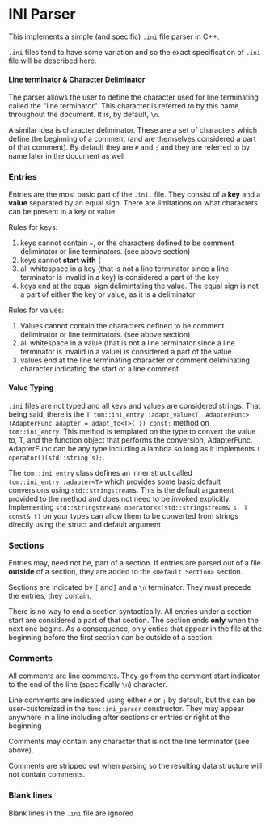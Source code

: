 # INI Parser

This implements a simple (and specific) `.ini` file parser in C++. 

`.ini` files tend to have some variation and so the exact specification of `.ini` file will be described here.

#### Line terminator &amp; Character Deliminator
The parser allows the user to define the character used for line terminating called the "line terminator". This character is referred to 
by this name throughout the document. It is, by default, `\n`.

A similar idea is character deliminator. These are a set of characters which 
define the beginning of a comment (and are themselves considered a part of that
comment). By default they are `#` and `;` and they are referred to by name later in the document as well

### Entries
Entries are the most basic part of the `.ini.` file. They consist
of a **key** and a **value** separated by an equal sign. 
There are limitations on what characters can be present in a key or value. 

Rules for keys:
  1.  keys cannot contain `=`, or the characters defined to be comment deliminator or line terminators. (see above section)
  2.  keys cannot **start with** `[`
  3.  all whitespace in a key (that is not a line terminator since a line terminator is 
      invalid in a key) is considered a part of the key
  4.  keys end at the equal sign delimintating the value. The
      equal sign is not a part of either the key or value, as 
      it is a deliminator
      
Rules for values:
  1.  Values cannot contain the characters defined to be comment deliminator or line terminators. (see above section)
  2.  all whitespace in a value (that is not a line terminator since a line terminator is
      invalid in a value) is considered a part of the value
  3.  values end at the line terminating character or comment deliminating character indicating 
      the start of a line comment 
      
#### Value Typing

`.ini` files are not typed and all keys and values are considered 
strings. That being said, there is the `T tom::ini_entry::adapt_value<T, AdapterFunc>(AdapterFunc adapter = adapt_to<T>{ }) const;`
method on `tom::ini_entry`. This method is templated on the type to convert the value to, T, and the function object that performs the conversion, AdapterFunc.
AdapterFunc can be any type including a lambda so long as it implements `T operator()(std::string s);`.

The `tom::ini_entry` class defines an inner struct called `tom::ini_entry::adapter<T>` which provides some 
basic default conversions using `std::stringstream`s. This is the default argument provided to the method and does not 
need to be invoked explicitly. Implementing `std::stringstream& operator<<(std::stringstream& s, T const& t)` on 
your types can allow them to be converted from strings directly using the struct and default argument

### Sections
Entries may, need not be, part of a section. If entries are 
parsed out of a file **outside** of a section, they are 
added to the `<Default Section>` section. 

Sections are indicated by `[` and`]` and a `\n` terminator. 
They must precede the entries, they contain. 

There is no way to end a section syntactically. All entries
under a section start are considered a part of that section. 
The section ends **only** when the next one begins. As a 
consequence, only enties that appear in the file at the 
beginning before the first section can be outside of a section.

### Comments 
All comments are line comments. They go from the comment 
start indicator to the end of the line (specifically `\n`) 
character.

Line comments are indicated using either `#` or `;` by default, but 
this can be user-customized in the `tom::ini_parser` constructor. They
may appear anywhere in a line including after sections or 
entries or right at the beginning 

Comments may contain any character that is not the line terminator (see above).

Comments are stripped out when parsing so the resulting 
data structure will not contain comments. 

### Blank lines
Blank lines in the `.ini` file are ignored 


